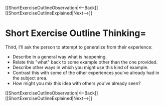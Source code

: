 [[ShortExerciseOutlineObservation|<--Back]] [[ShortExerciseOutlineExplained|Next-->]]

# Short Exercise Outline Thinking=
Third, I'll ask the person to attempt to generalize from their experience:
* Describe in a general way what is happening.
* Relate this "what" back to some example other than the one provided.
* Describe other ways in which you might use this kind of example.
* Contrast this with some of the other experiences you've already had in the subject area.
* How might you mix this idea with others you've already seen?

[[ShortExerciseOutlineObservation|<--Back]] [[ShortExerciseOutlineExplained|Next-->]]
